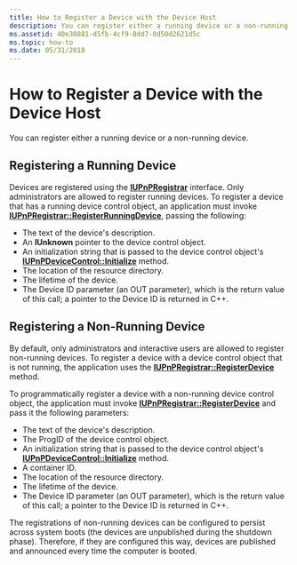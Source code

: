 ```yaml
---
title: How to Register a Device with the Device Host
description: You can register either a running device or a non-running device.
ms.assetid: 40e30881-d5fb-4cf9-8dd7-0d50d2621d5c
ms.topic: how-to
ms.date: 05/31/2018
---
```


# How to Register a Device with the Device Host

You can register either a running device or a non-running device.

## Registering a Running Device

Devices are registered using the [**IUPnPRegistrar**](/windows/desktop/api/Upnphost/nn-upnphost-iupnpregistrar) interface. Only administrators are allowed to register running devices. To register a device that has a running device control object, an application must invoke [**IUPnPRegistrar::RegisterRunningDevice**](/windows/desktop/api/Upnphost/nf-upnphost-iupnpregistrar-registerrunningdevice), passing the following:

-   The text of the device's description.
-   An **IUnknown** pointer to the device control object.
-   An initialization string that is passed to the device control object's [**IUPnPDeviceControl::Initialize**](/windows/desktop/api/Upnphost/nf-upnphost-iupnpdevicecontrol-initialize) method.
-   The location of the resource directory.
-   The lifetime of the device.
-   The Device ID parameter (an OUT parameter), which is the return value of this call; a pointer to the Device ID is returned in C++.

## Registering a Non-Running Device

By default, only administrators and interactive users are allowed to register non-running devices. To register a device with a device control object that is not running, the application uses the [**IUPnPRegistrar::RegisterDevice**](/windows/desktop/api/Upnphost/nf-upnphost-iupnpregistrar-registerdevice) method.

To programmatically register a device with a non-running device control object, the application must invoke [**IUPnPRegistrar::RegisterDevice**](/windows/desktop/api/Upnphost/nf-upnphost-iupnpregistrar-registerdevice) and pass it the following parameters:

-   The text of the device's description.
-   The ProgID of the device control object.
-   An initialization string that is passed to the device control object's [**IUPnPDeviceControl::Initialize**](/windows/desktop/api/Upnphost/nf-upnphost-iupnpdevicecontrol-initialize) method.
-   A container ID.
-   The location of the resource directory.
-   The lifetime of the device.
-   The Device ID parameter (an OUT parameter), which is the return value of this call; a pointer to the Device ID is returned in C++.

The registrations of non-running devices can be configured to persist across system boots (the devices are unpublished during the shutdown phase). Therefore, if they are configured this way, devices are published and announced every time the computer is booted.

 

 





